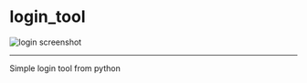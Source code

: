 # login_tool

![login screenshot](https://github.com/YuMinGod/login_tool/assets/125354965/5dbfcae9-c512-4f68-9d21-c9d1c43e8c51)
<hr>

Simple login tool from python
